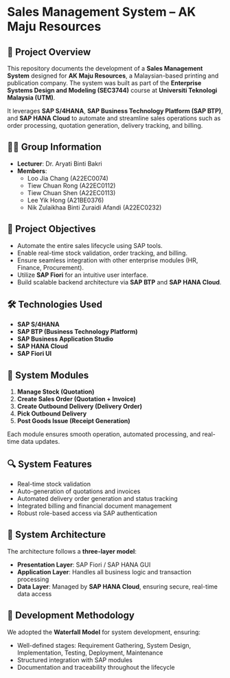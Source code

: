 # Sales Management System – AK Maju Resources

## 📘 Project Overview

This repository documents the development of a **Sales Management System** designed for **AK Maju Resources**, a Malaysian-based printing and publication company. The system was built as part of the **Enterprise Systems Design and Modeling (SEC3744)** course at **Universiti Teknologi Malaysia (UTM)**.

It leverages **SAP S/4HANA**, **SAP Business Technology Platform (SAP BTP)**, and **SAP HANA Cloud** to automate and streamline sales operations such as order processing, quotation generation, delivery tracking, and billing.

## 👨‍💻 Group Information

- **Lecturer**: Dr. Aryati Binti Bakri
- **Members**:
  - Loo Jia Chang (A22EC0074)
  - Tiew Chuan Rong (A22EC0112)
  - Tiew Chuan Shen (A22EC0113)
  - Lee Yik Hong (A21BE0376)
  - Nik Zulaikhaa Binti Zuraidi Afandi (A22EC0232)

## 🎯 Project Objectives

- Automate the entire sales lifecycle using SAP tools.
- Enable real-time stock validation, order tracking, and billing.
- Ensure seamless integration with other enterprise modules (HR, Finance, Procurement).
- Utilize **SAP Fiori** for an intuitive user interface.
- Build scalable backend architecture via **SAP BTP** and **SAP HANA Cloud**.

## 🛠️ Technologies Used

- **SAP S/4HANA**
- **SAP BTP (Business Technology Platform)**
- **SAP Business Application Studio**
- **SAP HANA Cloud**
- **SAP Fiori UI**

## 🧱 System Modules

1. **Manage Stock (Quotation)**
2. **Create Sales Order (Quotation + Invoice)**
3. **Create Outbound Delivery (Delivery Order)**
4. **Pick Outbound Delivery**
5. **Post Goods Issue (Receipt Generation)**

Each module ensures smooth operation, automated processing, and real-time data updates.

## 🔍 System Features

- Real-time stock validation
- Auto-generation of quotations and invoices
- Automated delivery order generation and status tracking
- Integrated billing and financial document management
- Robust role-based access via SAP authentication

## 🧩 System Architecture

The architecture follows a **three-layer model**:

- **Presentation Layer**: SAP Fiori / SAP HANA GUI
- **Application Layer**: Handles all business logic and transaction processing
- **Data Layer**: Managed by **SAP HANA Cloud**, ensuring secure, real-time data access

## 🧪 Development Methodology

We adopted the **Waterfall Model** for system development, ensuring:

- Well-defined stages: Requirement Gathering, System Design, Implementation, Testing, Deployment, Maintenance
- Structured integration with SAP modules
- Documentation and traceability throughout the lifecycle




